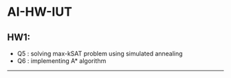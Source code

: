# AI-HW-IUT

## HW1: <br/>
* Q5 : solving max-kSAT problem using simulated annealing <br/>
* Q6 : implementing A* algorithm <br/>
----
